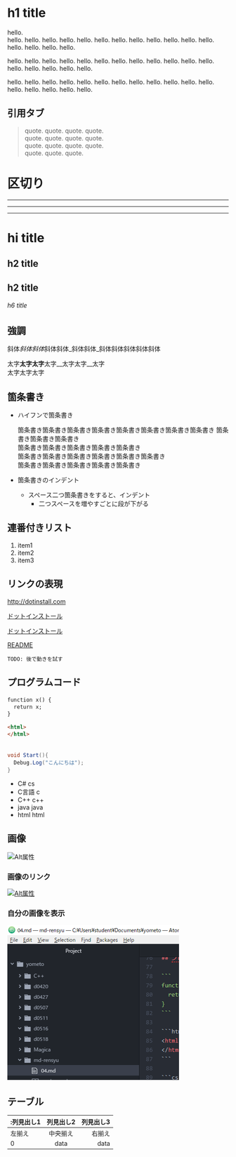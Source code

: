 # h1 title

hello.   
hello. hello. hello. hello. hello.
hello. hello. hello. hello. hello. hello.
hello. hello. hello. hello. hello.

hello. hello. hello. hello. hello. hello.
hello. hello. hello. hello. hello. hello.
hello. hello. hello. hello. hello.

hello. hello. hello. hello. hello. hello.
hello. hello. hello. hello. hello. hello.
hello. hello. hello. hello. hello.

## 引用タブ
> quote. quote. quote. quote.   
quote. quote. quote. quote.   
quote. quote. quote. quote.   
quote. quote. quote.

# 区切り

---

***

___

hi title
===

## h2 title

h2 title
---

###### h6 title

## 強調
斜体*斜体斜体*斜体斜体_斜体斜体_斜体斜体斜体斜体斜体

太字**太字太字**太字__太字太字__太字  
太字太字太字


## 箇条書き
- ハイフンで箇条書き

    箇条書き箇条書き箇条書き箇条書き箇条書き箇条書き箇条書き箇条書き
    箇条書き箇条書き箇条書き  
    箇条書き箇条書き箇条書き箇条書き箇条書き  
    箇条書き箇条書き箇条書き箇条書き箇条書き箇条書き  
    箇条書き箇条書き箇条書き箇条書き箇条書き

- 箇条書きのインデント
  - スペース二つ箇条書きをすると、インデント
      - 二つスペースを増やすごとに段が下がる　

## 連番付きリスト
1. item1
1. item2
1. item3

## リンクの表現
<http://dotinstall.com>

[ドットインストール](http://dotinstall.com)

[ドットインストール](http://dotinstall.com "これはドットインストールです")

[README](readme.md)

    TODO: 後で動きを試す

## プログラムコード

```
function x() {
  return x;
}
```

```html
<html>
</html>
```

```cs

void Start(){
  Debug.Log("こんにちは");
}
```

- C# cs
- C言語 c
- C++ c++
- java java
- html html

## 画像

![Alt属性](http://dotinstall.com/img/logo_200x200.png "タイトル属性")

### 画像のリンク

[![Alt属性](http://dotinstall.com/img/logo_200x200.png "タイトル属性")](http://dotinstall.com)

### 自分の画像を表示

![ATOMの画面](img00.png "ATOMの画面")

## テーブル

|:列見出し1|列見出し2|列見出し3|
|:-------|:-------:|---:|
|左揃え|中央揃え|右揃え|
|0|data|data|
